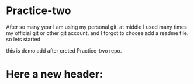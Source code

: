 # Practice-two
After so many year I am using my personal git. at middle I used many times my official git or other git account. and I forgot to choose add a readme file.  so lets started

this is demo add after creted Practice-two repo.
<br>
<h1>Here a new header:  </h1>
